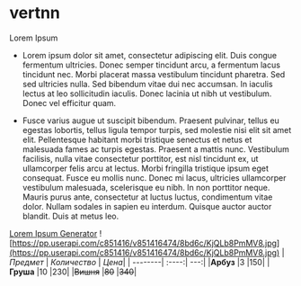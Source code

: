 # vertnn
Lorem Ipsum
* Lorem ipsum dolor sit amet, consectetur adipiscing elit. Duis congue fermentum ultricies. Donec semper tincidunt arcu, a fermentum lacus tincidunt nec. Morbi placerat massa vestibulum tincidunt pharetra. Sed sed ultricies nulla. Sed bibendum vitae dui nec accumsan. In iaculis lectus at leo sollicitudin iaculis. Donec lacinia ut nibh ut vestibulum. Donec vel efficitur quam.

* Fusce varius augue ut suscipit bibendum. Praesent pulvinar, tellus eu egestas lobortis, tellus ligula tempor turpis, sed molestie nisi elit sit amet elit. Pellentesque habitant morbi tristique senectus et netus et malesuada fames ac turpis egestas. Praesent a mattis nunc. Vestibulum facilisis, nulla vitae consectetur porttitor, est nisl tincidunt ex, ut ullamcorper felis arcu at lectus. Morbi fringilla tristique ipsum eget consequat. Fusce eu mollis nunc. Donec mi lacus, ultricies ullamcorper vestibulum malesuada, scelerisque eu nibh. In non porttitor neque. Mauris purus ante, consectetur at luctus luctus, condimentum vitae dolor. Nullam sodales in sapien eu interdum. Quisque auctor auctor blandit. Duis at metus leo.

[Lorem Ipsum Generator](https://ru.lipsum.com/)
![https://pp.userapi.com/c851416/v851416474/8bd6c/KjQLb8PmMV8.jpg](https://pp.userapi.com/c851416/v851416474/8bd6c/KjQLb8PmMV8.jpg)
|*Предмет* | *Количество* | *Цена*|
| --------| :----:| ---:|
|**Арбуз** |3 |150|
|**Груша** |10 |230|
|~~Вишня~~ |~~80~~ |~~340~~|
